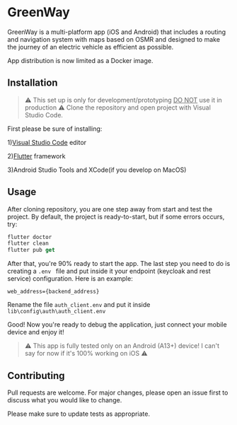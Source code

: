 # GreenWay

GreenWay is a multi-platform app (iOS and Android) that includes a routing and navigation system with maps based on OSMR and designed to make the journey of an electric vehicle as efficient as possible. 

App distribution is now limited as a Docker image.

## Installation
> :warning: This set up is only for development/prototyping <u>DO NOT</u> use it in production :warning:
Clone the repository and open project with Visual Studio Code.

First please be sure of installing:

1)[Visual Studio Code](https://code.visualstudio.com/download) editor

2)[Flutter](https://docs.flutter.dev/get-started/install) framework

3)Android Studio Tools and XCode(if you develop on MacOS)


## Usage
After cloning repository, you are one step away from start and test the project. By default, the project is ready-to-start, but if some errors occurs, try:

```dart
flutter doctor
flutter clean
flutter pub get
```
After that, you're 90% ready to start the app. The last step you need to do is creating a 
```.env ``` file and put inside it your endpoint (keycloak and rest service) configuration. 
Here is an example: 
```
web_address={backend_address}
```
Rename the file ```auth_client.env``` and put it inside ```lib\config\auth\auth_client.env```

Good! Now you're ready to debug the application, just connect your mobile device and enjoy it! 

> :warning: This app is fully tested only on an Android (A13+) device! I can't say for now if it's 100% working on iOS :warning:

## Contributing

Pull requests are welcome. For major changes, please open an issue first
to discuss what you would like to change.

Please make sure to update tests as appropriate.
